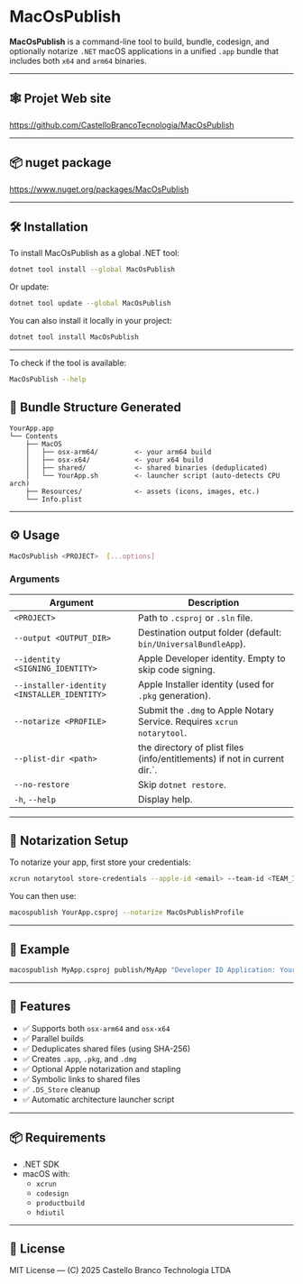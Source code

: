 # MacOsPublish

**MacOsPublish** is a command-line tool to build, bundle, codesign, and optionally notarize `.NET` macOS applications in a unified `.app` bundle that includes both `x64` and `arm64` binaries.

---

## 🕸️ Projet Web site

https://github.com/CastelloBrancoTecnologia/MacOsPublish

---

## 📦 nuget package 

https://www.nuget.org/packages/MacOsPublish

---

## 🛠️ Installation

To install MacOsPublish as a global .NET tool:

```bash
dotnet tool install --global MacOsPublish
```

Or update:

```bash
dotnet tool update --global MacOsPublish
```

You can also install it locally in your project:

```bash
dotnet tool install MacOsPublish
```

---

To check if the tool is available:

```bash
MacOsPublish --help
```

## 🧱 Bundle Structure Generated

```
YourApp.app
└── Contents
    ├── MacOS
    │   ├── osx-arm64/         <- your arm64 build
    │   ├── osx-x64/           <- your x64 build
    │   ├── shared/            <- shared binaries (deduplicated)
    │   └── YourApp.sh         <- launcher script (auto-detects CPU arch)
    ├── Resources/             <- assets (icons, images, etc.)
    └── Info.plist
```

---

## ⚙️ Usage

```bash
MacOsPublish <PROJECT>  [...options]
```

### Arguments

| Argument                                    | Description                                                                 |
|---------------------------------------------|-----------------------------------------------------------------------------|
| `<PROJECT>`                                 | Path to `.csproj` or `.sln` file.                                           |
| `--output <OUTPUT_DIR>`                     | Destination output folder (default: `bin/UniversalBundleApp`).              |
| `--identity <SIGNING_IDENTITY>`             | Apple Developer identity. Empty to skip code signing.                       |
| `--installer-identity <INSTALLER_IDENTITY>` | Apple Installer identity (used for `.pkg` generation).                      |
| `--notarize <PROFILE>`                      | Submit the `.dmg` to Apple Notary Service. Requires `xcrun notarytool`.     |
| `--plist-dir <path>`                        | the directory of plist files (info/entitlements) if not in current dir.`.   |
| `--no-restore`                              | Skip `dotnet restore`.                                                      |
| `-h`, `--help`                              | Display help.                                                               |

---

## 🔐 Notarization Setup

To notarize your app, first store your credentials:

```bash
xcrun notarytool store-credentials --apple-id <email> --team-id <TEAM_ID> --password <app-password> --keychain-profile "MacOsPublishProfile"
```

You can then use:

```bash
macospublish YourApp.csproj --notarize MacOsPublishProfile
```

---

## 🔗 Example

```bash
macospublish MyApp.csproj publish/MyApp "Developer ID Application: Your Name (TEAMID)" "Developer ID Installer: Your Name (TEAMID)" --notarize MacOsPublishProfile
```

---

## 🧠 Features

- ✅ Supports both `osx-arm64` and `osx-x64`
- ✅ Parallel builds
- ✅ Deduplicates shared files (using SHA-256)
- ✅ Creates `.app`, `.pkg`, and `.dmg`
- ✅ Optional Apple notarization and stapling
- ✅ Symbolic links to shared files
- ✅ `.DS_Store` cleanup
- ✅ Automatic architecture launcher script

---

## 📦 Requirements

- .NET SDK
- macOS with:
  - `xcrun`
  - `codesign`
  - `productbuild`
  - `hdiutil`

---

## 📄 License

MIT License — (C) 2025 Castello Branco Technologia LTDA
